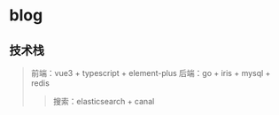 # blog

## 技术栈
> 前端：vue3 + typescript + element-plus
> 后端：go + iris + mysql + redis
>> 搜索：elasticsearch + canal